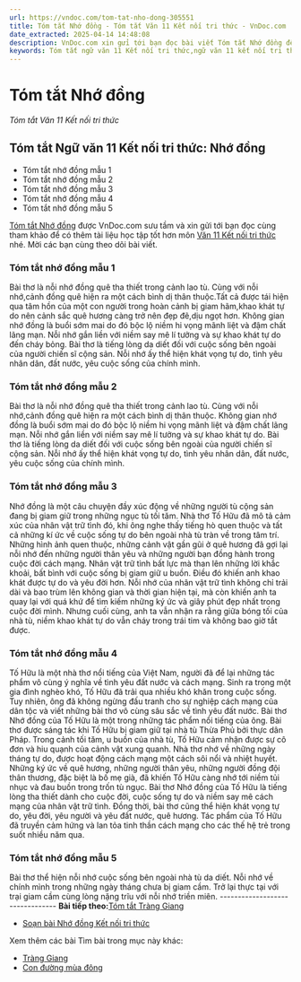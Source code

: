 ```yaml
---
url: https://vndoc.com/tom-tat-nho-dong-305551
title: Tóm tắt Nhớ đồng - Tóm tắt Văn 11 Kết nối tri thức - VnDoc.com
date_extracted: 2025-04-14 14:48:08
description: VnDoc.com xin gửi tới bạn đọc bài viết Tóm tắt Nhớ đồng để bạn đọc cùng tham khảo và có thêm tài liệu tóm tắt Ngữ văn 11 nhé.
keywords: Tóm tắt ngữ văn 11 Kết nối tri thức,ngữ văn 11 kết nối tri thức,tóm tắt ngữ văn 11,tóm tắt văn 11,tóm tắt ngữ văn 11 kết nối,tóm tắt văn 11 kết nối tri thức,ngữ văn 11,văn 11,tóm tắt văn 11 kết nối,Tóm tắt Nhớ đồng,nhớ đồng,tóm tắt ngữ văn 11 kết nối tri thức nhớ đồng,tóm tắt bài nhớ đồng,nhớ đồng tóm tắt,tóm tắt nhớ đồng ngắn gọn
---
```


# Tóm tắt Nhớ đồng
 _Tóm tắt Văn 11 Kết nối tri thức_
## Tóm tắt Ngữ văn 11 Kết nối tri thức: Nhớ đồng
  * Tóm tắt nhớ đồng mẫu 1
  * Tóm tắt nhớ đồng mẫu 2
  * Tóm tắt nhớ đồng mẫu 3
  * Tóm tắt nhớ đồng mẫu 4
  * Tóm tắt nhớ đồng mẫu 5

[Tóm tắt Nhớ đồng](<https://vndoc.com/tom-tat-nho-dong-305551>) được VnDoc.com sưu tầm và xin gửi tới bạn đọc cùng tham khảo để có thêm tài liệu học tập tốt hơn môn [Văn 11 Kết nối tri thức](<https://vndoc.com/ngu-van-lop11>) nhé. Mời các bạn cùng theo dõi bài viết.
### Tóm tắt nhớ đồng mẫu 1
Bài thơ là nỗi nhớ đồng quê tha thiết trong cảnh lao tù. Cùng với nỗi nhớ,cảnh đồng quê hiện ra một cách bình dị thân thuộc.Tất cả được tái hiện qua tâm hồn của một con người trong hoàn cảnh bị giam hãm,khao khát tự do nên cảnh sắc quê hương càng trở nên đẹp đẽ,dịu ngọt hơn. Không gian nhớ đồng là buổi sớm mai do đó bộc lộ niềm hi vọng mãnh liệt và đậm chất lãng mạn. Nỗi nhớ gắn liền với niềm say mê lí tưởng và sự khao khát tự do đến cháy bỏng. Bài thơ là tiếng lòng da diết đối với cuộc sống bên ngoài của người chiến sĩ cộng sản. Nỗi nhớ ấy thể hiện khát vọng tự do, tình yêu nhân dân, đất nước, yêu cuộc sống của chính mình.
### Tóm tắt nhớ đồng mẫu 2
Bài thơ là nỗi nhớ đồng quê tha thiết trong cảnh lao tù. Cùng với nỗi nhớ,cảnh đồng quê hiện ra một cách bình dị thân thuộc. Không gian nhớ đồng là buổi sớm mai do đó bộc lộ niềm hi vọng mãnh liệt và đậm chất lãng mạn. Nỗi nhớ gắn liền với niềm say mê lí tưởng và sự khao khát tự do. Bài thơ là tiếng lòng da diết đối với cuộc sống bên ngoài của người chiến sĩ cộng sản. Nỗi nhớ ấy thể hiện khát vọng tự do, tình yêu nhân dân, đất nước, yêu cuộc sống của chính mình.
### Tóm tắt nhớ đồng mẫu 3
Nhớ đồng là một câu chuyện đầy xúc động về những người tù cộng sản đang bị giam giữ trong những ngục tù tối tăm. Nhà thơ Tố Hữu đã mô tả cảm xúc của nhân vật trữ tình đó, khi ông nghe thấy tiếng hò quen thuộc và tất cả những kí ức về cuộc sống tự do bên ngoài nhà tù tràn về trong tâm trí. Những hình ảnh quen thuộc, những cảnh vật gần gũi ở quê hương đã gợi lại nỗi nhớ đến những người thân yêu và những người bạn đồng hành trong cuộc đời cách mạng. Nhân vật trữ tình bất lực mà than lên những lời khắc khoải, bất bình với cuộc sống bị giam giữ u buồn. Điều đó khiến anh khao khát được tự do và yêu đời hơn. Nỗi nhớ của nhân vật trữ tình không chỉ trải dài và bao trùm lên không gian và thời gian hiện tại, mà còn khiến anh ta quay lại với quá khứ để tìm kiếm những ký ức và giây phút đẹp nhất trong cuộc đời mình. Nhưng cuối cùng, anh ta vẫn nhận ra rằng giữa bóng tối của nhà tù, niềm khao khát tự do vẫn cháy trong trái tim và không bao giờ tắt được.
### Tóm tắt nhớ đồng mẫu 4
Tố Hữu là một nhà thơ nổi tiếng của Việt Nam, người đã để lại những tác phẩm vô cùng ý nghĩa về tình yêu đất nước và cách mạng. Sinh ra trong một gia đình nghèo khó, Tố Hữu đã trải qua nhiều khó khăn trong cuộc sống. Tuy nhiên, ông đã không ngừng đấu tranh cho sự nghiệp cách mạng của dân tộc và viết những bài thơ vô cùng sâu sắc về tình yêu đất nước. Bài thơ Nhớ đồng của Tố Hữu là một trong những tác phẩm nổi tiếng của ông. Bài thơ được sáng tác khi Tố Hữu bị giam giữ tại nhà tù Thừa Phủ bởi thực dân Pháp. Trong cảnh tối tăm, u buồn của nhà tù, Tố Hữu cảm nhận được sự cô đơn và hiu quạnh của cảnh vật xung quanh. Nhà thơ nhớ về những ngày tháng tự do, được hoạt động cách mạng một cách sôi nổi và nhiệt huyết. Những ký ức về quê hương, những người thân yêu, những người đồng đội thân thương, đặc biệt là bố mẹ già, đã khiến Tố Hữu càng nhớ tới niềm tủi nhục và đau buồn trong trốn tù ngục. Bài thơ Nhớ đồng của Tố Hữu là tiếng lòng tha thiết dành cho cuộc đời, cuộc sống tự do và niềm say mê cách mạng của nhân vật trữ tình. Đồng thời, bài thơ cũng thể hiện khát vọng tự do, yêu đời, yêu người và yêu đất nước, quê hương. Tác phẩm của Tố Hữu đã truyền cảm hứng và lan tỏa tinh thần cách mạng cho các thế hệ trẻ trong suốt nhiều năm qua.
### Tóm tắt nhớ đồng mẫu 5
Bài thơ thể hiện nỗi nhớ cuộc sống bên ngoài nhà tù da diết. Nỗi nhớ về chính mình trong những ngày tháng chưa bị giam cầm. Trở lại thực tại với trại giam cầm cùng lòng nặng trĩu với nỗi nhớ triền miên.
\--------------------------------
**Bài tiếp theo:**[Tóm tắt Tràng Giang](<https://vndoc.com/tom-tat-trang-giang-305555>)
  * [Soạn bài Nhớ đồng Kết nối tri thức](<https://vndoc.com/soan-bai-nho-dong-ket-noi-tri-thuc-297930>)

Xem thêm các bài Tìm bài trong mục này khác:
  * [Tràng Giang](</tom-tat-trang-giang-305555>)
  * [Con đường mùa đông](</tom-tat-con-duong-mua-dong-305556>)

